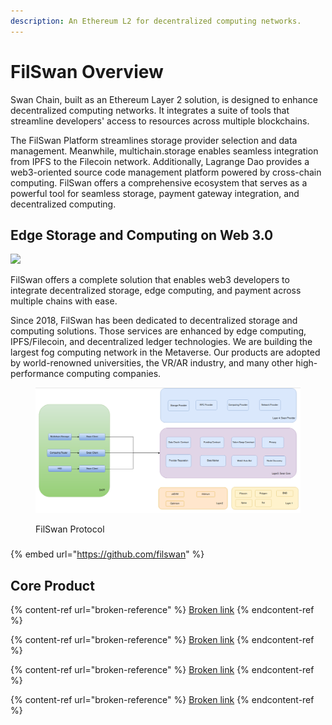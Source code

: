 ```yaml
---
description: An Ethereum L2 for decentralized computing networks.
---
```


# FilSwan Overview

Swan Chain, built as an Ethereum Layer 2 solution, is designed to enhance decentralized computing networks. It integrates a suite of tools that streamline developers' access to resources across multiple blockchains.

The FilSwan Platform streamlines storage provider selection and data management. Meanwhile, multichain.storage enables seamless integration from IPFS to the Filecoin network. Additionally, Lagrange Dao provides a web3-oriented source code management platform powered by cross-chain computing. FilSwan offers a comprehensive ecosystem that serves as a powerful tool for seamless storage, payment gateway integration, and decentralized computing.

## Edge Storage and Computing on Web 3.0

![
](<.gitbook/assets/image (28) (1) (1) (1) (1) (1).png>)

FilSwan offers a complete solution that enables web3 developers to integrate decentralized storage, edge computing, and payment across multiple chains with ease.

Since 2018, FilSwan has been dedicated to decentralized storage and computing solutions. Those services are enhanced by edge computing, IPFS/Filecoin, and decentralized ledger technologies. We are building the largest fog computing network in the Metaverse. Our products are adopted by world-renowned universities, the VR/AR industry, and many other high-performance computing companies.

<figure><img src=".gitbook/assets/image (1) (2) (2).png" alt=""><figcaption><p>FilSwan Protocol</p></figcaption></figure>

###



{% embed url="https://github.com/filswan" %}

## Core Product

{% content-ref url="broken-reference" %}
[Broken link](broken-reference)
{% endcontent-ref %}

{% content-ref url="broken-reference" %}
[Broken link](broken-reference)
{% endcontent-ref %}

{% content-ref url="broken-reference" %}
[Broken link](broken-reference)
{% endcontent-ref %}

{% content-ref url="broken-reference" %}
[Broken link](broken-reference)
{% endcontent-ref %}
